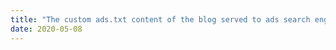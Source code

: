 ```yaml
---
title: "The custom ads.txt content of the blog served to ads search engines."
date: 2020-05-08
---
```



